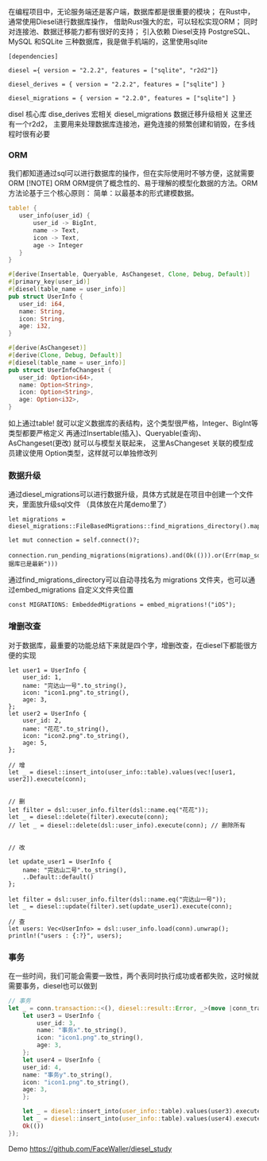 在编程项目中，无论服务端还是客户端，数据库都是很重要的模块； 在Rust中，通常使用Diesel进行数据库操作， 借助Rust强大的宏，可以轻松实现ORM； 同时对连接池、数据迁移能力都有很好的支持；
引入依赖
Diesel支持 PostgreSQL、MySQL 和SQLite 三种数据库，我是做手机端的，这里使用sqlite
```
[dependencies]

diesel ={ version = "2.2.2", features = ["sqlite", "r2d2"]}

diesel_derives = { version = "2.2.2", features = ["sqlite"] }

diesel_migrations = { version = "2.2.0", features = ["sqlite"] }

```

disel 核心库
dise_derives 宏相关
diesel_migrations  数据迁移升级相关
这里还有一个r2d2， 主要用来处理数据库连接池，避免连接的频繁创建和销毁，在多线程时很有必要

### ORM
我们都知道通过sql可以进行数据库的操作，但在实际使用时不够方便，这就需要ORM
 [!NOTE] ORM ORM提供了概念性的、易于理解的模型化数据的方法。ORM方法论基于三个核心原则： 简单：以最基本的形式建模数据。
 ```rust
table! {
    user_info(user_id) {
        user_id -> BigInt,
        name -> Text,
        icon -> Text,
        age -> Integer
    }
}

#[derive(Insertable, Queryable, AsChangeset, Clone, Debug, Default)]
#[primary_key(user_id)]
#[diesel(table_name = user_info)]
pub struct UserInfo {
    user_id: i64,
    name: String,
    icon: String,
    age: i32,
}

#[derive(AsChangeset)]
#[derive(Clone, Debug, Default)]
#[diesel(table_name = user_info)]
pub struct UserInfoChangest {
    user_id: Option<i64>,
    name: Option<String>,
    icon: Option<String>,
    age: Option<i32>,
}
 ```

如上通过table! 就可以定义数据库的表结构，这个类型很严格，Integer、BigInt等类型都要严格定义
再通过Insertable(插入)、Queryable(查询)、AsChangeset(更改) 就可以与模型关联起来， 这里AsChangeset 关联的模型成员建议使用 Option类型，这样就可以单独修改列

### 数据升级
通过diesel_migrations可以进行数据升级，具体方式就是在项目中创建一个文件夹，里面放升级sql文件 （具体放在片尾demo里了）

```
let migrations = diesel_migrations::FileBasedMigrations::find_migrations_directory().map_err(map_sqlite_error)?;

let mut connection = self.connect()?;

connection.run_pending_migrations(migrations).and(Ok(())).or(Err(map_sqlite_error("数据库已是最新")))
```

通过find_migrations_directory可以自动寻找名为 migrations 文件夹，也可以通过embed_migrations 自定义文件夹位置

```const MIGRATIONS: EmbeddedMigrations = embed_migrations!("iOS");```

### 增删改查
对于数据库，最重要的功能总结下来就是四个字，增删改查，在diesel下都能很方便的实现

```let conn = &mut *get_conn().unwrap();
let user1 = UserInfo {
    user_id: 1,
    name: "完达山一号".to_string(),
    icon: "icon1.png".to_string(),
    age: 3,
};
let user2 = UserInfo {
    user_id: 2,
    name: "花花".to_string(),
    icon: "icon2.png".to_string(),
    age: 5,
};

// 增
let _ = diesel::insert_into(user_info::table).values(vec![user1, user2]).execute(conn);


// 删
let filter = dsl::user_info.filter(dsl::name.eq("花花"));
let _ = diesel::delete(filter).execute(conn);
// let _ = diesel::delete(dsl::user_info).execute(conn); // 删除所有


// 改

let update_user1 = UserInfo {
    name: "完达山二号".to_string(),
    ..Default::default()
};

let filter = dsl::user_info.filter(dsl::name.eq("完达山一号"));
let _ = diesel::update(filter).set(update_user1).execute(conn);

// 查
let users: Vec<UserInfo> = dsl::user_info.load(conn).unwrap();
println!("users : {:?}", users);
```

### 事务
在一些时间，我们可能会需要一致性，两个表同时执行成功或者都失败，这时候就需要事务，diesel也可以做到

```rust
// 事务
let _ = conn.transaction::<(), diesel::result::Error, _>(move |conn_trans| {
    let user3 = UserInfo {
        user_id: 3,
        name: "事务x".to_string(),
        icon: "icon1.png".to_string(),
        age: 3,
    };
    let user4 = UserInfo {
    user_id: 4,
    name: "事务y".to_string(),
    icon: "icon1.png".to_string(),
    age: 3,
	};

	let _ = diesel::insert_into(user_info::table).values(user3).execute(conn_trans);
	let _ = diesel::insert_into(user_info::table).values(user4).execute(conn_trans);
	Ok(())
});
```


Demo
https://github.com/FaceWaller/diesel_study
